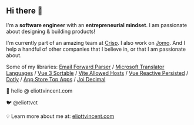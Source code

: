 ## Hi there 👋

I'm a **software engineer** with an **entrepreneurial mindset**. I am passionate about designing & building products!

I'm currently part of an amazing team at [Crisp](https://crisp.chat/). I also work on [Jomo](https://jomo.so). And I help a handful of other companies that I believe in, or that I am passionate about.

Some of my libraries: [Email Forward Parser](https://github.com/crisp-oss/email-forward-parser) / [Microsoft Translator Languages](https://github.com/crisp-oss/microsoft-translator-languages) / [Vue 3 Sortable](https://github.com/eliottvincent/vue3-sortablejs) / [Vite Allowed Hosts](https://github.com/eliottvincent/vite-plugin-allowed-hosts) / [Vue Reactive Persisted](https://github.com/eliottvincent/vue-reactive-persisted) / [Dotly](https://github.com/eliottvincent/dotly) / [App Store Top Apps](https://github.com/eliottvincent/app-store-top-apps) / [Joi Decimal](https://github.com/eliottvincent/joi-decimal)

💌 hello @ eliottvincent.com

🐦 @eliottvct

💡 Learn more about me at: [eliottvincent.com](https://eliottvincent.com)
